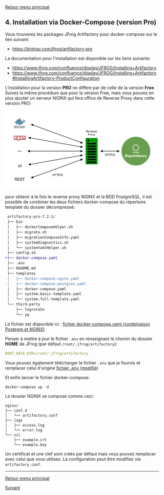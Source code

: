 [Retour menu principal](../README.md)

## 4. Installation via Docker-Compose (version Pro)

Vous trouverez les packages JFrog Artifactory pour docker-compose sur le lien suivant:

- https://bintray.com/jfrog/artifactory-pro

La documentation pour l'installation est disponible sur les liens suivants:

- https://www.jfrog.com/confluence/display/JFROG/Installing+Artifactory
- https://www.jfrog.com/confluence/display/JFROG/Installing+Artifactory#InstallingArtifactory-ProductConfiguration

L'installation pour la version **PRO** ne diffère par de celle de la version **Free**. Suivez la même procédure que pour la version Free, mais vous pouvez en plus ajouter un serveur NGINX qui fera office de Reverse Proxy dans cette version PRO:

![](../pictures/jfrog-reverse-proxy.png)

pour obtenir à la fois le reverse proxy NGINX et la BDD PostgreSQL, il est possible de combiner les deux fichiers docker-compose du répertoire template du dossier décompressé:

```diff
 artifactory-pro-7.2.1/
 ├── bin
 │   ├── dockerComposeHelper.sh
 │   ├── migrate.sh
 │   ├── migrationComposeInfo.yaml
 │   ├── systemDiagnostics.sh
 │   └── systemYamlHelper.sh
 ├── config.sh
+├── docker-compose.yaml 
 ├── .env
 ├── README.md
 ├── templates
-│   ├── docker-compose-nginx.yaml
-│   ├── docker-compose-postgres.yaml
 │   ├── docker-compose.yaml
 │   ├── system.basic-template.yaml
 │   └── system.full-template.yaml
 └── third-party
     ├── logrotate
     └── yq
```
Le fichier est disponible ici : [fichier docker-compose.yaml (combinaison Postegre et NGINX)](../ressources/docker-compose.yaml)

Penser à mettre à jour le fichier ```.env``` en renseignant le chemin du dossier **HOME** de JFrog (par défaut ```/root/.jfrog/artifactory```):

```yml
ROOT_DATA_DIR=/root/.jfrog/artifactory
```

Vous pouvez également télécharger le fichier ```.env``` que je fournis et remplacer celui d'origine [fichier .env (modifié)](../ressources/.env)

Et enfin lancer le fichier docker-compose:

```shell
docker-compose up -d
```

Le dossier NGINX se compose comme ceci:

```console
nginx/
├── conf.d
│   └── artifactory.conf
├── logs
│   ├── access.log
│   └── error.log
└── ssl
    ├── example.crt
    └── example.key
```

Un certificat et une clef sont créés par défaut mais vous pouvez remplacer avec celui que vous utilisez. La configuration peut être modifiez via ```artifactory.conf```.

---------------------------------------------------------------------------------------------------------------------------------

[Retour menu principal](../README.md)

[Suivant](05-LDAP-settings.md)

